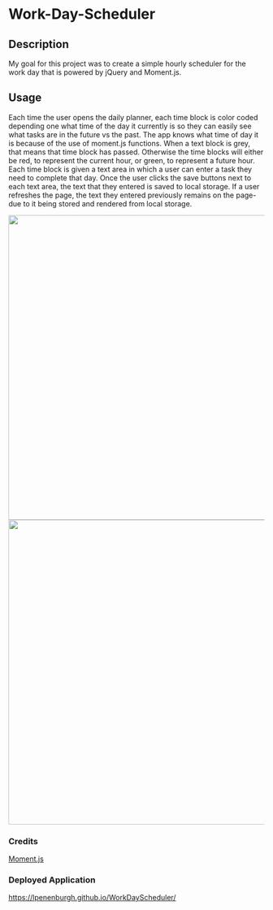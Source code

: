 # Work-Day-Scheduler


## Description
My goal for this project was to create a simple hourly scheduler for the work day that is powered by jQuery and Moment.js.

## Usage
 Each time the user opens the daily planner, each time block is color coded depending one what time of the day it currently is so they can easily see what tasks are in the future vs the past. The app knows what time of day it is because of the use of moment.js functions. When a text block is grey, that means that time block has passed. Otherwise the time blocks will either be red, to represent the current hour, or green, to represent a future hour. Each time block is given a text area in which a user can enter a task they need to complete that day. Once the user clicks the save buttons next to each text area, the text that they entered is saved to local storage. If a user refreshes the page, the text they entered previously remains on the page- due to it being stored and rendered from local storage.


 <img src="https://i.imgur.com/y5qA1IN.png" width="600">
 <br>
 <img src="https://i.imgur.com/IoJtaDD.png" width="600">

 ### Credits
 <a href="https://momentjs.com">Moment.js</a>

 ### Deployed Application
 https://lpenenburgh.github.io/WorkDayScheduler/
